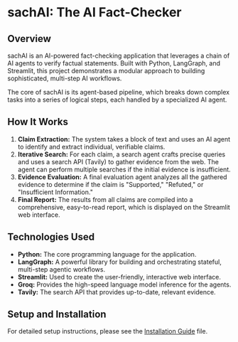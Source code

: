 # sachAI: The AI Fact-Checker

## Overview
sachAI is an AI-powered fact-checking application that leverages a chain of AI agents to verify factual statements. Built with Python, LangGraph, and Streamlit, this project demonstrates a modular approach to building sophisticated, multi-step AI workflows.

The core of sachAI is its agent-based pipeline, which breaks down complex tasks into a series of logical steps, each handled by a specialized AI agent.

## How It Works
1.  **Claim Extraction:** The system takes a block of text and uses an AI agent to identify and extract individual, verifiable claims.
2.  **Iterative Search:** For each claim, a search agent crafts precise queries and uses a search API (Tavily) to gather evidence from the web. The agent can perform multiple searches if the initial evidence is insufficient.
3.  **Evidence Evaluation:** A final evaluation agent analyzes all the gathered evidence to determine if the claim is "Supported," "Refuted," or "Insufficient Information."
4.  **Final Report:** The results from all claims are compiled into a comprehensive, easy-to-read report, which is displayed on the Streamlit web interface.

## Technologies Used
* **Python:** The core programming language for the application.
* **LangGraph:** A powerful library for building and orchestrating stateful, multi-step agentic workflows.
* **Streamlit:** Used to create the user-friendly, interactive web interface.
* **Groq:** Provides the high-speed language model inference for the agents.
* **Tavily:** The search API that provides up-to-date, relevant evidence.

## Setup and Installation
For detailed setup instructions, please see the [Installation Guide](INSTALLATION.md) file.

